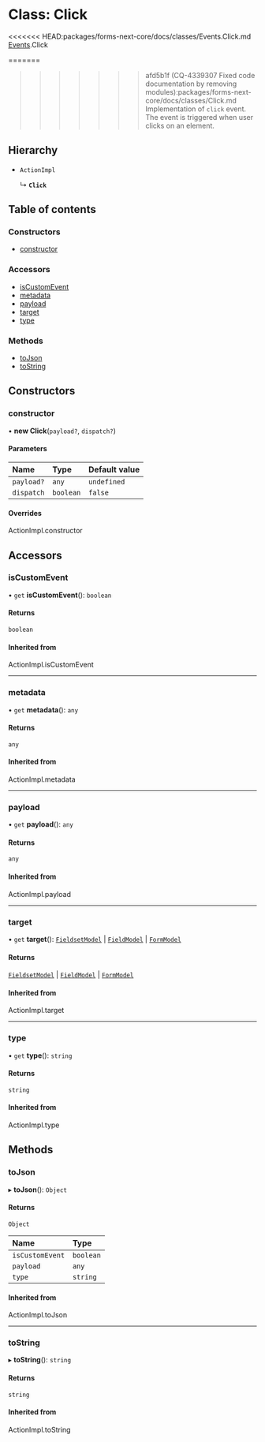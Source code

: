 # Class: Click

<<<<<<< HEAD:packages/forms-next-core/docs/classes/Events.Click.md
[Events](../modules/Events.md).Click

=======
>>>>>>> afd5b1f (CQ-4339307 Fixed code documentation by removing modules):packages/forms-next-core/docs/classes/Click.md
Implementation of `click` event. The event is triggered when user clicks on an element.

## Hierarchy

- `ActionImpl`

  ↳ **`Click`**

## Table of contents

### Constructors

- [constructor](Click.md#constructor)

### Accessors

- [isCustomEvent](Click.md#iscustomevent)
- [metadata](Click.md#metadata)
- [payload](Click.md#payload)
- [target](Click.md#target)
- [type](Click.md#type)

### Methods

- [toJson](Click.md#tojson)
- [toString](Click.md#tostring)

## Constructors

### constructor

• **new Click**(`payload?`, `dispatch?`)

#### Parameters

| Name | Type | Default value |
| :------ | :------ | :------ |
| `payload?` | `any` | `undefined` |
| `dispatch` | `boolean` | `false` |

#### Overrides

ActionImpl.constructor

## Accessors

### isCustomEvent

• `get` **isCustomEvent**(): `boolean`

#### Returns

`boolean`

#### Inherited from

ActionImpl.isCustomEvent

___

### metadata

• `get` **metadata**(): `any`

#### Returns

`any`

#### Inherited from

ActionImpl.metadata

___

### payload

• `get` **payload**(): `any`

#### Returns

`any`

#### Inherited from

ActionImpl.payload

___

### target

• `get` **target**(): [`FieldsetModel`](../interfaces/FieldsetModel.md) \| [`FieldModel`](../interfaces/FieldModel.md) \| [`FormModel`](../interfaces/FormModel.md)

#### Returns

[`FieldsetModel`](../interfaces/FieldsetModel.md) \| [`FieldModel`](../interfaces/FieldModel.md) \| [`FormModel`](../interfaces/FormModel.md)

#### Inherited from

ActionImpl.target

___

### type

• `get` **type**(): `string`

#### Returns

`string`

#### Inherited from

ActionImpl.type

## Methods

### toJson

▸ **toJson**(): `Object`

#### Returns

`Object`

| Name | Type |
| :------ | :------ |
| `isCustomEvent` | `boolean` |
| `payload` | `any` |
| `type` | `string` |

#### Inherited from

ActionImpl.toJson

___

### toString

▸ **toString**(): `string`

#### Returns

`string`

#### Inherited from

ActionImpl.toString

